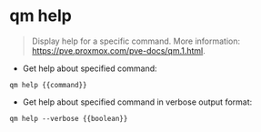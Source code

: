 # qm help

> Display help for a specific command.
> More information: <https://pve.proxmox.com/pve-docs/qm.1.html>.

- Get help about specified command:

`qm help {{command}}`

- Get help about specified command in verbose output format:

`qm help --verbose {{boolean}}`
